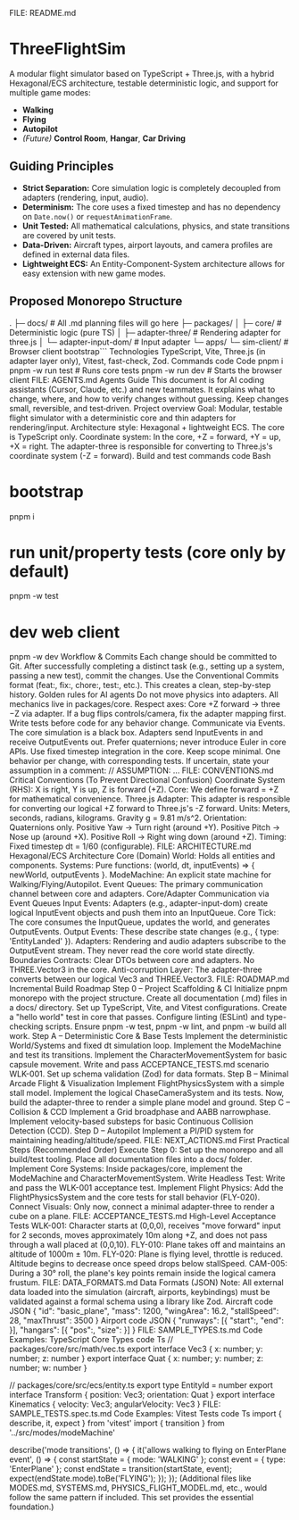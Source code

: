 FILE: README.md

# ThreeFlightSim

A modular flight simulator based on TypeScript + Three.js, with a hybrid Hexagonal/ECS architecture, testable deterministic logic, and support for multiple game modes:

*   **Walking**
*   **Flying**
*   **Autopilot**
*   *(Future)* **Control Room**, **Hangar**, **Car Driving**

## Guiding Principles

*   **Strict Separation:** Core simulation logic is completely decoupled from adapters (rendering, input, audio).
*   **Determinism:** The core uses a fixed timestep and has no dependency on `Date.now()` or `requestAnimationFrame`.
*   **Unit Tested:** All mathematical calculations, physics, and state transitions are covered by unit tests.
*   **Data-Driven:** Aircraft types, airport layouts, and camera profiles are defined in external data files.
*   **Lightweight ECS:** An Entity-Component-System architecture allows for easy extension with new game modes.

## Proposed Monorepo Structure
.
├─ docs/ # All .md planning files will go here
├─ packages/
│ ├─ core/ # Deterministic logic (pure TS)
│ ├─ adapter-three/ # Rendering adapter for three.js
│ └─ adapter-input-dom/ # Input adapter
└─ apps/
└─ sim-client/ # Browser client bootstrap```
Technologies
TypeScript, Vite, Three.js (in adapter layer only), Vitest, fast-check, Zod.
Commands
code
Code
pnpm i
pnpm -w run test          # Runs core tests
pnpm -w run dev           # Starts the browser client
FILE: AGENTS.md
Agents Guide
This document is for AI coding assistants (Cursor, Claude, etc.) and new teammates. It explains what to change, where, and how to verify changes without guessing. Keep changes small, reversible, and test‑driven.
Project overview
Goal: Modular, testable flight simulator with a deterministic core and thin adapters for rendering/input.
Architecture style: Hexagonal + lightweight ECS. The core is TypeScript only.
Coordinate system: In the core, +Z = forward, +Y = up, +X = right. The adapter-three is responsible for converting to Three.js's coordinate system (-Z = forward).
Build and test commands
code
Bash
# bootstrap
pnpm i

# run unit/property tests (core only by default)
pnpm -w test

# dev web client
pnpm -w dev
Workflow & Commits
Each change should be committed to Git. After successfully completing a distinct task (e.g., setting up a system, passing a new test), commit the changes. Use the Conventional Commits format (feat:, fix:, chore:, test:, etc.). This creates a clean, step-by-step history.
Golden rules for AI agents
Do not move physics into adapters. All mechanics live in packages/core.
Respect axes: Core +Z forward → three −Z via adapter. If a bug flips controls/camera, fix the adapter mapping first.
Write tests before code for any behavior change.
Communicate via Events. The core simulation is a black box. Adapters send InputEvents in and receive OutputEvents out.
Prefer quaternions; never introduce Euler in core APIs.
Use fixed timestep integration in the core.
Keep scope minimal. One behavior per change, with corresponding tests.
If uncertain, state your assumption in a comment: // ASSUMPTION: ...
FILE: CONVENTIONS.md
Critical Conventions (To Prevent Directional Confusion)
Coordinate System (RHS): X is right, Y is up, Z is forward (+Z).
Core: We define forward = +Z for mathematical convenience.
Three.js Adapter: This adapter is responsible for converting our logical +Z forward to Three.js's -Z forward.
Units: Meters, seconds, radians, kilograms. Gravity g = 9.81 m/s^2.
Orientation: Quaternions only.
Positive Yaw -> Turn right (around +Y).
Positive Pitch -> Nose up (around +X).
Positive Roll -> Right wing down (around +Z).
Timing: Fixed timestep dt = 1/60 (configurable).
FILE: ARCHITECTURE.md
Hexagonal/ECS Architecture
Core (Domain)
World: Holds all entities and components.
Systems: Pure functions: (world, dt, inputEvents) => { newWorld, outputEvents }.
ModeMachine: An explicit state machine for Walking/Flying/Autopilot.
Event Queues: The primary communication channel between core and adapters.
Core/Adapter Communication via Event Queues
Input Events: Adapters (e.g., adapter-input-dom) create logical InputEvent objects and push them into an InputQueue.
Core Tick: The core consumes the InputQueue, updates the world, and generates OutputEvents.
Output Events: These describe state changes (e.g., { type: 'EntityLanded' }).
Adapters: Rendering and audio adapters subscribe to the OutputEvent stream. They never read the core world state directly.
Boundaries
Contracts: Clear DTOs between core and adapters. No THREE.Vector3 in the core.
Anti-corruption Layer: The adapter-three converts between our logical Vec3 and THREE.Vector3.
FILE: ROADMAP.md
Incremental Build Roadmap
Step 0 – Project Scaffolding & CI
Initialize pnpm monorepo with the project structure.
Create all documentation (.md) files in a docs/ directory.
Set up TypeScript, Vite, and Vitest configurations.
Create a "hello world" test in core that passes.
Configure linting (ESLint) and type-checking scripts.
Ensure pnpm -w test, pnpm -w lint, and pnpm -w build all work.
Step A – Deterministic Core & Base Tests
Implement the deterministic World/Systems and fixed dt simulation loop.
Implement the ModeMachine and test its transitions.
Implement the CharacterMovementSystem for basic capsule movement.
Write and pass ACCEPTANCE_TESTS.md scenario WLK-001.
Set up schema validation (Zod) for data formats.
Step B – Minimal Arcade Flight & Visualization
Implement FlightPhysicsSystem with a simple stall model.
Implement the logical ChaseCameraSystem and its tests.
Now, build the adapter-three to render a simple plane model and ground.
Step C – Collision & CCD
Implement a Grid broadphase and AABB narrowphase.
Implement velocity-based substeps for basic Continuous Collision Detection (CCD).
Step D – Autopilot
Implement a PI/PID system for maintaining heading/altitude/speed.
FILE: NEXT_ACTIONS.md
First Practical Steps (Recommended Order)
Execute Step 0: Set up the monorepo and all build/test tooling. Place all documentation files into a docs/ folder.
Implement Core Systems: Inside packages/core, implement the ModeMachine and CharacterMovementSystem.
Write Headless Test: Write and pass the WLK-001 acceptance test.
Implement Flight Physics: Add the FlightPhysicsSystem and the core tests for stall behavior (FLY-020).
Connect Visuals: Only now, connect a minimal adapter-three to render a cube on a plane.
FILE: ACCEPTANCE_TESTS.md
High-Level Acceptance Tests
WLK-001: Character starts at (0,0,0), receives "move forward" input for 2 seconds, moves approximately 10m along +Z, and does not pass through a wall placed at (0,0,10).
FLY-010: Plane takes off and maintains an altitude of 1000m ± 10m.
FLY-020: Plane is flying level, throttle is reduced. Altitude begins to decrease once speed drops below stallSpeed.
CAM-005: During a 30° roll, the plane's key points remain inside the logical camera frustum.
FILE: DATA_FORMATS.md
Data Formats (JSON)
Note: All external data loaded into the simulation (aircraft, airports, keybindings) must be validated against a formal schema using a library like Zod.
Aircraft
code
JSON
{
  "id": "basic_plane", "mass": 1200, "wingArea": 16.2, "stallSpeed": 28, "maxThrust": 3500
}
Airport
code
JSON
{
  "runways": [{ "start":, "end": }],
  "hangars": [{ "pos":, "size": }]
}
FILE: SAMPLE_TYPES.ts.md
Code Examples: TypeScript Core Types
code
Ts
// packages/core/src/math/vec.ts
export interface Vec3 { x: number; y: number; z: number }
export interface Quat { x: number; y: number; z: number; w: number }

// packages/core/src/ecs/entity.ts
export type EntityId = number
export interface Transform { position: Vec3; orientation: Quat }
export interface Kinematics { velocity: Vec3; angularVelocity: Vec3 }
FILE: SAMPLE_TESTS.spec.ts.md
Code Examples: Vitest Tests
code
Ts
import { describe, it, expect } from 'vitest'
import { transition } from '../src/modes/modeMachine'

describe('mode transitions', () => {
  it('allows walking to flying on EnterPlane event', () => {
    const startState = { mode: 'WALKING' };
    const event = { type: 'EnterPlane' };
    const endState = transition(startState, event);
    expect(endState.mode).toBe('FLYING');
  });
});
(Additional files like MODES.md, SYSTEMS.md, PHYSICS_FLIGHT_MODEL.md, etc., would follow the same pattern if included. This set provides the essential foundation.)
